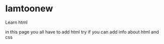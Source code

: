 # Iamtoonew
Learn html


in this page you all have to add html
try if you can add info about html and css
